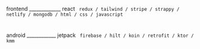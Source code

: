 frontend _____________ react `  redux / tailwind / stripe / strappy / netlify / mongodb / html / css / javascript  `

#

android ____________ jetpack `  firebase / hilt / koin / retrofit / ktor / kmm  `
